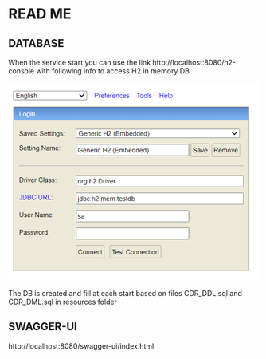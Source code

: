 # READ ME

## DATABASE

When the service start you can use the link http://localhost:8080/h2-console
with following info to access H2 in memory DB

![img.png](img.png)

The DB is created and fill at each start based on files CDR_DDL.sql and CDR_DML.sql in resources folder

## SWAGGER-UI

http://localhost:8080/swagger-ui/index.html
